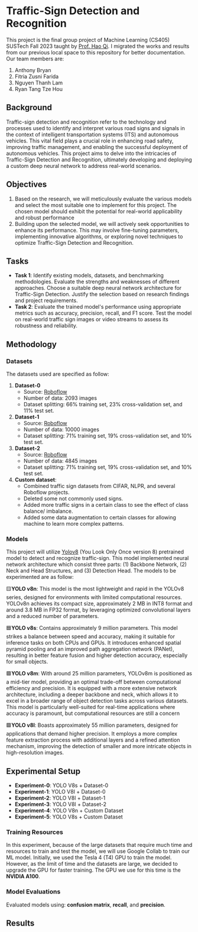# Traffic-Sign Detection and Recognition
This project is the final group project of Machine Learning (CS405) SUSTech Fall 2023 taught by [Prof. Hao Qi](https://www.sustech.edu.cn/en/faculties/haoqi.html). I migrated the works and results from our previous local space to this repository for better documentation. Our team members are:
1. Anthony Bryan
2. Fitria Zusni Farida
3. Nguyen Thanh Lam
4. Ryan Tang Tze Hou

## Background
Traffic-sign detection and recognition refer to the technology and processes used to identify and interpret various road signs and signals in the context of intelligent transportation systems (ITS) and autonomous vehicles. This vital field plays a crucial role in enhancing road safety, improving traffic management, and enabling the successful deployment of autonomous vehicles. This project aims to delve into the intricacies of Traffic-Sign Detection and Recognition, ultimately developing and deploying a custom deep neural network to address real-world scenarios.

## Objectives
1. Based on the research, we will meticulously evaluate the various models and select the most suitable one to implement for this project. The chosen model should exhibit the potential for real-world applicability and robust performance
2. Building upon the selected model, we will actively seek opportunities to enhance its performance. This may involve fine-tuning parameters, implementing innovative algorithms, or exploring novel techniques to optimize Traffic-Sign Detection and Recognition.

## Tasks
- **Task 1**: Identify existing models, datasets, and benchmarking methodologies. Evaluate the strengths and weaknesses of different approaches. Choose a suitable deep neural network architecture for Traffic-Sign Detection. Justify the selection based on research findings and project requirements.
- **Task 2**: Evaluate the trained model's performance using appropriate metrics such as accuracy, precision, recall, and F1 score. Test the model on real-world traffic sign images or video streams to assess its robustness and reliability.

## Methodology

### Datasets
The datasets used are specified as follow:
1. **Dataset-0**
    - Source: [Roboflow](https://universe.roboflow.com/roboflow-100/road-signs-6ih4y/dataset/2)
    - Number of data: 2093 images
    - Dataset splitting: 66% training set, 23% cross-validation set, and 11% test set.
2. **Dataset-1**
    - Source: [Roboflow](https://universe.roboflow.com/usmanchaudhry622-gmail-com/traffic-and-road-signs/browse?queryText=&pageSize=200&startingIndex=450&browseQuery=true)
    - Number of data: 10000 images
    - Dataset splitting: 71% training set, 19% cross-validation set, and 10% test set.
3. **Dataset-2**
    - Source: [Roboflow](https://universe.roboflow.com/33221302-adi-novitarini-putri-ksp6l/tubes_5_augment/dataset/1)
    - Number of data: 4845 images
    - Dataset splitting: 71% training set, 19% cross-validation set, and 10% test set.
4. **Custom dataset**: 
    - Combined traffic sign datasets from CIFAR, NLPR, and several Roboflow projects.
    - Deleted some not commonly used signs.
    - Added more traffic signs in a certain class to see the effect of class balance/ imbalance.
    - Added some data augmentation to certain classes for allowing machine to learn more complex patterns.
    


### Models 
This project will utilize [Yolov8](https://github.com/haermosi/yolov8) (You Look Only Once version 8) pretrained model to detect and recognize traffic-sign. This model implemented neural network architecture which consist three parts: (1) Backbone Network, (2) Neck and Head Structures, and (3) Detection Head. The models to be experimented are as follow: 

🟨**YOLO v8n**: This model is the most lightweight and rapid in the YOLOv8 series, designed for environments with limited computational resources. YOLOv8n achieves its compact size, approximately 2 MB in INT8 format and around 3.8 MB in FP32 format, by leveraging optimized convolutional layers and a reduced number of parameters. 

🟦**YOLO v8s**: Contains approximately 9 million parameters. This model strikes a balance between speed and accuracy, making it suitable for inference tasks on both CPUs and GPUs. It introduces enhanced spatial pyramid pooling and an improved path aggregation network (PANet), resulting in better feature fusion and higher detection accuracy, especially for small objects.

🟪**YOLO v8m**: With around 25 million parameters, YOLOv8m is positioned as a mid-tier model, providing
an optimal trade-off between computational efficiency and precision. It is equipped with a more extensive
network architecture, including a deeper backbone and neck, which allows it to excel in a broader range of
object detection tasks across various datasets. This model is particularly well-suited for real-time applications
where accuracy is paramount, but computational resources are still a concern

🟩**YOLO v8l**: Boasts approximately 55 million parameters, designed for applications that demand higher precision. It employs a more complex feature extraction process with additional layers and a refined attention mechanism, improving the detection of smaller and more intricate objects in high-resolution images.

## Experimental Setup
- **Experiment-0**: YOLO V8s + Dataset-0
- **Experiment-1**: YOLO V8l + Dataset-0
- **Experiment-2**: YOLO V8l + Dataset-1
- **Experiment-3**: YOLO V8l + Dataset-2
- **Experiment-4**: YOLO V8n + Custom Dataset
- **Experiment-5**: YOLO V8s + Custom Dataset

### Training Resources
In this experiment, because of the large datasets that require much time and resources to train and test the model, we will use Google Collab to train our ML model. Initially, we used the Tesla 4 (T4) GPU to train the
model. However, as the limit of time and the datasets are large, we decided to upgrade the GPU for faster training. The GPU we use for this time is the **NVIDIA A100**.

### Model Evaluations
Evaluated models using: **confusion matrix**, **recall**, and **precision**.

## Results


